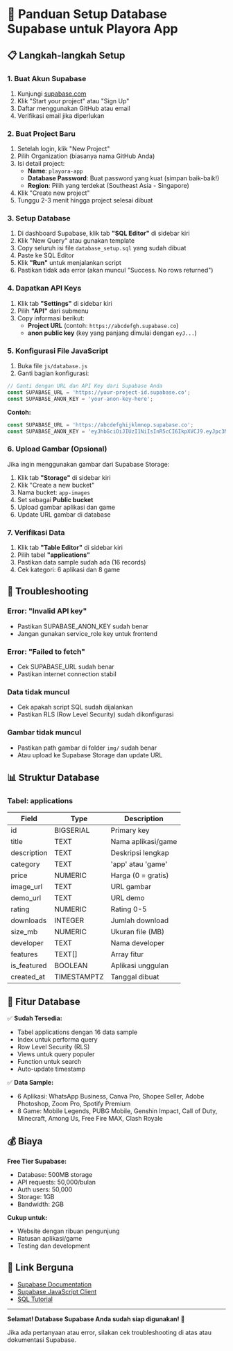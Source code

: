 # 🚀 Panduan Setup Database Supabase untuk Playora App

## 📋 Langkah-langkah Setup

### 1. Buat Akun Supabase
1. Kunjungi [supabase.com](https://supabase.com)
2. Klik "Start your project" atau "Sign Up"
3. Daftar menggunakan GitHub atau email
4. Verifikasi email jika diperlukan

### 2. Buat Project Baru
1. Setelah login, klik "New Project"
2. Pilih Organization (biasanya nama GitHub Anda)
3. Isi detail project:
   - **Name**: `playora-app`
   - **Database Password**: Buat password yang kuat (simpan baik-baik!)
   - **Region**: Pilih yang terdekat (Southeast Asia - Singapore)
4. Klik "Create new project"
5. Tunggu 2-3 menit hingga project selesai dibuat

### 3. Setup Database
1. Di dashboard Supabase, klik tab **"SQL Editor"** di sidebar kiri
2. Klik "New Query" atau gunakan template
3. Copy seluruh isi file `database_setup.sql` yang sudah dibuat
4. Paste ke SQL Editor
5. Klik **"Run"** untuk menjalankan script
6. Pastikan tidak ada error (akan muncul "Success. No rows returned")

### 4. Dapatkan API Keys
1. Klik tab **"Settings"** di sidebar kiri
2. Pilih **"API"** dari submenu
3. Copy informasi berikut:
   - **Project URL** (contoh: `https://abcdefgh.supabase.co`)
   - **anon public key** (key yang panjang dimulai dengan `eyJ...`)

### 5. Konfigurasi File JavaScript
1. Buka file `js/database.js`
2. Ganti bagian konfigurasi:
```javascript
// Ganti dengan URL dan API Key dari Supabase Anda
const SUPABASE_URL = 'https://your-project-id.supabase.co';
const SUPABASE_ANON_KEY = 'your-anon-key-here';
```

**Contoh:**
```javascript
const SUPABASE_URL = 'https://abcdefghijklmnop.supabase.co';
const SUPABASE_ANON_KEY = 'eyJhbGciOiJIUzI1NiIsInR5cCI6IkpXVCJ9.eyJpc3MiOiJzdXBhYmFzZSIsInJlZiI6ImFiY2RlZmdoaWprbG1ub3AiLCJyb2xlIjoiYW5vbiIsImlhdCI6MTY5...';
```

### 6. Upload Gambar (Opsional)
Jika ingin menggunakan gambar dari Supabase Storage:
1. Klik tab **"Storage"** di sidebar kiri
2. Klik "Create a new bucket"
3. Nama bucket: `app-images`
4. Set sebagai **Public bucket**
5. Upload gambar aplikasi dan game
6. Update URL gambar di database

### 7. Verifikasi Data
1. Klik tab **"Table Editor"** di sidebar kiri
2. Pilih tabel **"applications"**
3. Pastikan data sample sudah ada (16 records)
4. Cek kategori: 6 aplikasi dan 8 game

## 🔧 Troubleshooting

### Error: "Invalid API key"
- Pastikan SUPABASE_ANON_KEY sudah benar
- Jangan gunakan service_role key untuk frontend

### Error: "Failed to fetch"
- Cek SUPABASE_URL sudah benar
- Pastikan internet connection stabil

### Data tidak muncul
- Cek apakah script SQL sudah dijalankan
- Pastikan RLS (Row Level Security) sudah dikonfigurasi

### Gambar tidak muncul
- Pastikan path gambar di folder `img/` sudah benar
- Atau upload ke Supabase Storage dan update URL

## 📊 Struktur Database

### Tabel: applications
| Field | Type | Description |
|-------|------|-------------|
| id | BIGSERIAL | Primary key |
| title | TEXT | Nama aplikasi/game |
| description | TEXT | Deskripsi lengkap |
| category | TEXT | 'app' atau 'game' |
| price | NUMERIC | Harga (0 = gratis) |
| image_url | TEXT | URL gambar |
| demo_url | TEXT | URL demo |
| rating | NUMERIC | Rating 0-5 |
| downloads | INTEGER | Jumlah download |
| size_mb | NUMERIC | Ukuran file (MB) |
| developer | TEXT | Nama developer |
| features | TEXT[] | Array fitur |
| is_featured | BOOLEAN | Aplikasi unggulan |
| created_at | TIMESTAMPTZ | Tanggal dibuat |

## 🎯 Fitur Database

✅ **Sudah Tersedia:**
- Tabel applications dengan 16 data sample
- Index untuk performa query
- Row Level Security (RLS)
- Views untuk query populer
- Function untuk search
- Auto-update timestamp

✅ **Data Sample:**
- 6 Aplikasi: WhatsApp Business, Canva Pro, Shopee Seller, Adobe Photoshop, Zoom Pro, Spotify Premium
- 8 Game: Mobile Legends, PUBG Mobile, Genshin Impact, Call of Duty, Minecraft, Among Us, Free Fire MAX, Clash Royale

## 💰 Biaya

**Free Tier Supabase:**
- Database: 500MB storage
- API requests: 50,000/bulan
- Auth users: 50,000
- Storage: 1GB
- Bandwidth: 2GB

**Cukup untuk:**
- Website dengan ribuan pengunjung
- Ratusan aplikasi/game
- Testing dan development

## 🔗 Link Berguna

- [Supabase Documentation](https://supabase.com/docs)
- [Supabase JavaScript Client](https://supabase.com/docs/reference/javascript)
- [SQL Tutorial](https://supabase.com/docs/guides/database)

---

**Selamat! Database Supabase Anda sudah siap digunakan! 🎉**

Jika ada pertanyaan atau error, silakan cek troubleshooting di atas atau dokumentasi Supabase.